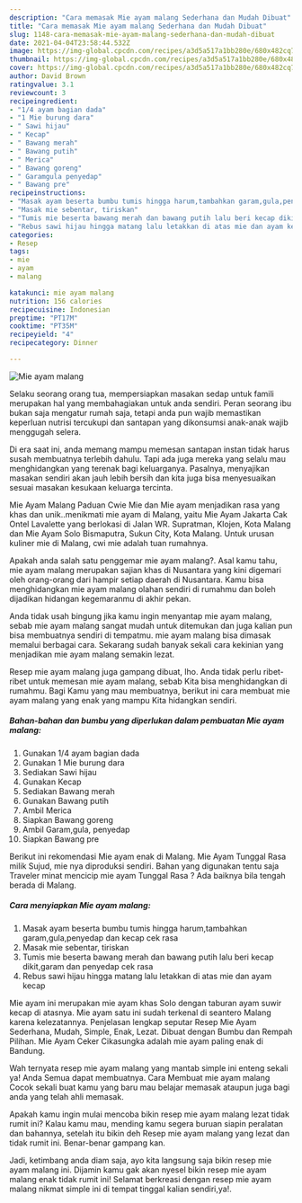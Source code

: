 ```yaml
---
description: "Cara memasak Mie ayam malang Sederhana dan Mudah Dibuat"
title: "Cara memasak Mie ayam malang Sederhana dan Mudah Dibuat"
slug: 1148-cara-memasak-mie-ayam-malang-sederhana-dan-mudah-dibuat
date: 2021-04-04T23:58:44.532Z
image: https://img-global.cpcdn.com/recipes/a3d5a517a1bb280e/680x482cq70/mie-ayam-malang-foto-resep-utama.jpg
thumbnail: https://img-global.cpcdn.com/recipes/a3d5a517a1bb280e/680x482cq70/mie-ayam-malang-foto-resep-utama.jpg
cover: https://img-global.cpcdn.com/recipes/a3d5a517a1bb280e/680x482cq70/mie-ayam-malang-foto-resep-utama.jpg
author: David Brown
ratingvalue: 3.1
reviewcount: 3
recipeingredient:
- "1/4 ayam bagian dada"
- "1 Mie burung dara"
- " Sawi hijau"
- " Kecap"
- " Bawang merah"
- " Bawang putih"
- " Merica"
- " Bawang goreng"
- " Garamgula penyedap"
- " Bawang pre"
recipeinstructions:
- "Masak ayam beserta bumbu tumis hingga harum,tambahkan garam,gula,penyedap dan kecap cek rasa"
- "Masak mie sebentar, tiriskan"
- "Tumis mie beserta bawang merah dan bawang putih lalu beri kecap dikit,garam dan penyedap cek rasa"
- "Rebus sawi hijau hingga matang lalu letakkan di atas mie dan ayam kecap"
categories:
- Resep
tags:
- mie
- ayam
- malang

katakunci: mie ayam malang 
nutrition: 156 calories
recipecuisine: Indonesian
preptime: "PT17M"
cooktime: "PT35M"
recipeyield: "4"
recipecategory: Dinner

---
```



![Mie ayam malang](https://img-global.cpcdn.com/recipes/a3d5a517a1bb280e/680x482cq70/mie-ayam-malang-foto-resep-utama.jpg)

Selaku seorang orang tua, mempersiapkan masakan sedap untuk famili merupakan hal yang membahagiakan untuk anda sendiri. Peran seorang ibu bukan saja mengatur rumah saja, tetapi anda pun wajib memastikan keperluan nutrisi tercukupi dan santapan yang dikonsumsi anak-anak wajib menggugah selera.

Di era  saat ini, anda memang mampu memesan santapan instan tidak harus susah membuatnya terlebih dahulu. Tapi ada juga mereka yang selalu mau menghidangkan yang terenak bagi keluarganya. Pasalnya, menyajikan masakan sendiri akan jauh lebih bersih dan kita juga bisa menyesuaikan sesuai masakan kesukaan keluarga tercinta. 

Mie Ayam Malang Paduan Cwie Mie dan Mie ayam menjadikan rasa yang khas dan unik..menikmati mie ayam di Malang, yaitu Mie Ayam Jakarta Cak Ontel Lavalette yang berlokasi di Jalan WR. Supratman, Klojen, Kota Malang dan Mie Ayam Solo Bismaputra, Sukun City, Kota Malang. Untuk urusan kuliner mie di Malang, cwi mie adalah tuan rumahnya.

Apakah anda salah satu penggemar mie ayam malang?. Asal kamu tahu, mie ayam malang merupakan sajian khas di Nusantara yang kini digemari oleh orang-orang dari hampir setiap daerah di Nusantara. Kamu bisa menghidangkan mie ayam malang olahan sendiri di rumahmu dan boleh dijadikan hidangan kegemaranmu di akhir pekan.

Anda tidak usah bingung jika kamu ingin menyantap mie ayam malang, sebab mie ayam malang sangat mudah untuk ditemukan dan juga kalian pun bisa membuatnya sendiri di tempatmu. mie ayam malang bisa dimasak memalui berbagai cara. Sekarang sudah banyak sekali cara kekinian yang menjadikan mie ayam malang semakin lezat.

Resep mie ayam malang juga gampang dibuat, lho. Anda tidak perlu ribet-ribet untuk memesan mie ayam malang, sebab Kita bisa menghidangkan di rumahmu. Bagi Kamu yang mau membuatnya, berikut ini cara membuat mie ayam malang yang enak yang mampu Kita hidangkan sendiri.

<!--inarticleads1-->

##### Bahan-bahan dan bumbu yang diperlukan dalam pembuatan Mie ayam malang:

1. Gunakan 1/4 ayam bagian dada
1. Gunakan 1 Mie burung dara
1. Sediakan  Sawi hijau
1. Gunakan  Kecap
1. Sediakan  Bawang merah
1. Gunakan  Bawang putih
1. Ambil  Merica
1. Siapkan  Bawang goreng
1. Ambil  Garam,gula, penyedap
1. Siapkan  Bawang pre


Berikut ini rekomendasi Mie ayam enak di Malang. Mie Ayam Tunggal Rasa milik Sujud, mie nya diproduksi sendiri. Bahan yang digunakan tentu saja Traveler minat mencicip mie ayam Tunggal Rasa ? Ada baiknya bila tengah berada di Malang. 

<!--inarticleads2-->

##### Cara menyiapkan Mie ayam malang:

1. Masak ayam beserta bumbu tumis hingga harum,tambahkan garam,gula,penyedap dan kecap cek rasa
1. Masak mie sebentar, tiriskan
1. Tumis mie beserta bawang merah dan bawang putih lalu beri kecap dikit,garam dan penyedap cek rasa
1. Rebus sawi hijau hingga matang lalu letakkan di atas mie dan ayam kecap


Mie ayam ini merupakan mie ayam khas Solo dengan taburan ayam suwir kecap di atasnya. Mie ayam satu ini sudah terkenal di seantero Malang karena kelezatannya. Penjelasan lengkap seputar Resep Mie Ayam Sederhana, Mudah, Simple, Enak, Lezat. Dibuat dengan Bumbu dan Rempah Pilihan. Mie Ayam Ceker Cikasungka adalah mie ayam paling enak di Bandung. 

Wah ternyata resep mie ayam malang yang mantab simple ini enteng sekali ya! Anda Semua dapat membuatnya. Cara Membuat mie ayam malang Cocok sekali buat kamu yang baru mau belajar memasak ataupun juga bagi anda yang telah ahli memasak.

Apakah kamu ingin mulai mencoba bikin resep mie ayam malang lezat tidak rumit ini? Kalau kamu mau, mending kamu segera buruan siapin peralatan dan bahannya, setelah itu bikin deh Resep mie ayam malang yang lezat dan tidak rumit ini. Benar-benar gampang kan. 

Jadi, ketimbang anda diam saja, ayo kita langsung saja bikin resep mie ayam malang ini. Dijamin kamu gak akan nyesel bikin resep mie ayam malang enak tidak rumit ini! Selamat berkreasi dengan resep mie ayam malang nikmat simple ini di tempat tinggal kalian sendiri,ya!.

